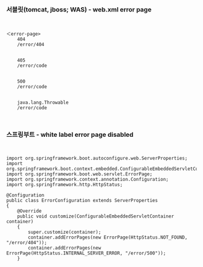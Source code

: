 ### 서블릿(tomcat, jboss; WAS) - web.xml error page

<pre><code>

＜error-page>
	<error-code>404</error-code>
	<location>/error/404</location>
</error-page>
<error-page>
	<error-code>405</error-code>
	<location>/error/code</location>
</error-page>
<error-page>
	<error-code>500</error-code>
	<location>/error/code</location>
</error-page>
<error-page>
	<exception-type>java.lang.Throwable</exception-type>
	<location>/error/code</location>
</error-page>

</code></pre>

### 스프링부트 - white label error page disabled

<pre><code>

import org.springframework.boot.autoconfigure.web.ServerProperties;
import org.springframework.boot.context.embedded.ConfigurableEmbeddedServletContainer;
import org.springframework.boot.web.servlet.ErrorPage;
import org.springframework.context.annotation.Configuration;
import org.springframework.http.HttpStatus;
 
@Configuration
public class ErrorConfiguration extends ServerProperties
{
	@Override
	public void customize(ConfigurableEmbeddedServletContainer container)
	{
		super.customize(container);
		container.addErrorPages(new ErrorPage(HttpStatus.NOT_FOUND, "/error/404"));
		container.addErrorPages(new ErrorPage(HttpStatus.INTERNAL_SERVER_ERROR, "/error/500"));
	}
	
</code></pre>
